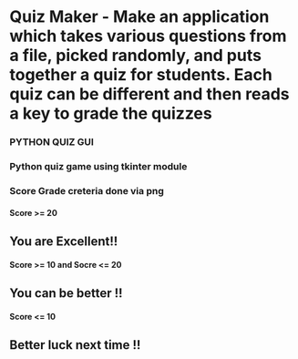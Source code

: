# Quiz Maker - Make an application which takes various questions from a file, picked randomly, and puts together a quiz for students. Each quiz can be different and then reads a key to grade the quizzes
### PYTHON QUIZ GUI

### Python quiz game using tkinter module

### Score Grade creteria done via png

#### Score >= 20 
## You are Excellent!!

#### Score >= 10 and Socre <= 20 
## You can be better !!

#### Score <= 10
## Better luck next time !!
